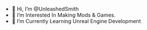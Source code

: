 - 👋 Hi, I’m @UnleashedSmith
- 👀 I’m Interested In Making Mods & Games.
- 🌱 I’m Currently Learning Unreal Engine Development 

<!---
UnleashedSmith/UnleashedSmith is a ✨ special ✨ repository because its `README.md` (this file) appears on your GitHub profile.
You can click the Preview link to take a look at your changes.
--->
